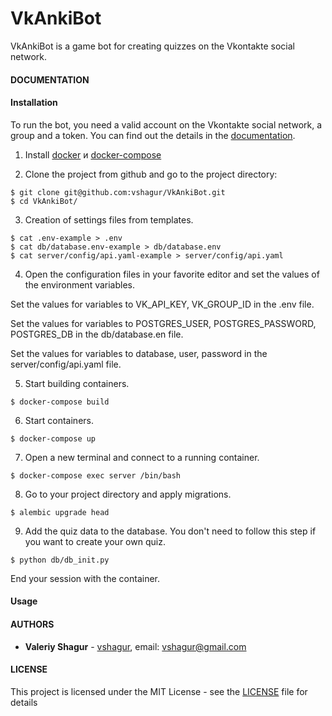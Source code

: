 # VkAnkiBot
VkAnkiBot is a game bot for creating quizzes on the Vkontakte social network.

#### DOCUMENTATION


#### Installation

To run the bot, you need a valid account on the Vkontakte social network, a group and a token. 
You can find out the details in the [documentation](https://vk.com/dev/manuals). 

1. Install [docker](https://docs.docker.com/engine/install/) и [docker-compose](https://docs.docker.com/compose/install/) 

2. Clone the project from github and go to the project directory:
```
$ git clone git@github.com:vshagur/VkAnkiBot.git
$ cd VkAnkiBot/
```

3. Creation of settings files from templates.
```
$ cat .env-example > .env
$ cat db/database.env-example > db/database.env
$ cat server/config/api.yaml-example > server/config/api.yaml
```

4. Open the configuration files in your favorite editor and set the values of the environment variables.

Set the values for variables to VK_API_KEY, VK_GROUP_ID in the .env file.

Set the values for variables to POSTGRES_USER, POSTGRES_PASSWORD, POSTGRES_DB in the db/database.en file.

Set the values for variables to database, user, password in the server/config/api.yaml file.


5. Start building containers.
```
$ docker-compose build
```

6. Start containers.
```
$ docker-compose up
```
7. Open a new terminal and connect to a running container.
```
$ docker-compose exec server /bin/bash
```
8. Go to your project directory and apply migrations.
```
$ alembic upgrade head
```
9. Add the quiz data to the database. You don't need to follow this step if you want to create your own quiz. 
```
$ python db/db_init.py
```
End your session with the container. 

#### Usage


#### AUTHORS

* **Valeriy Shagur**  - [vshagur](https://github.com/vshagur), email: vshagur@gmail.com

#### LICENSE

This project is licensed under the MIT License - see the [LICENSE](https://github.com/vshagur/exgrex-py/blob/docs/LICENSE) file for details
